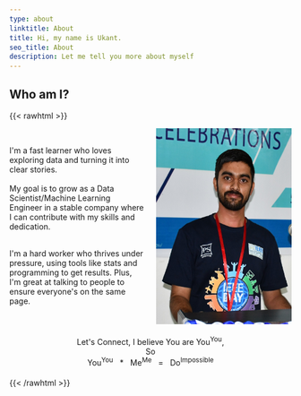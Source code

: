 ```yaml
---
type: about
linktitle: About
title: Hi, my name is Ukant.
seo_title: About
description: Let me tell you more about myself
---
```


## Who am I?

{{< rawhtml >}}

 <!-- <style>
        .image-container {
            border: 0px solid #ccc; /* Set border properties */
            padding: 10px; /* Optional: Add padding to increase space between border and image */
            display: inline-block; /* Display as inline-block to only take as much width as needed */
        }

        /* Optional: Add some styles for better aesthetics */
        body {
            font-family: Arial, sans-serif;
            line-height: 1.6;
            margin: 20px;
        }
    </style> -->
<style>
        .cl-container {
            display: flex;
            justify-content: space-between;
        }

        .tl-text {
            width: 48%; /* Adjust the width as needed */
        }

        .im-image {
            width: 48%; /* Adjust the width as needed */
        }
</style>

<div class="cl-container">
    <div class="tl-text">
<br>

I'm a fast learner who loves exploring data and turning it into clear stories.
<br>
<br>
My goal is to grow as a Data Scientist/Machine Learning Engineer in a stable company where I can contribute with my skills and dedication.
<br>
<br>

I'm a hard worker who thrives under pressure, using tools like stats and programming to get results. Plus, I'm great at talking to people to ensure everyone's on the same page.

</div>

 <div class="im-image">

<div class="image-container">
 <img src="ukant-cv.jpg" alt="Example Image" width="300" height="350" align="center">
 </div>

</div>
</div>

<div style="text-align: center;
            margin: auto;
            width: 55%; /* Adjust the width as needed */
            padding: 20px;
            /* border: 1px solid #ccc; */
            ">
<!-- Ready to unlock the power of data together? Let's team up! -->
 Let's Connect, I believe You are You<sup>You</sup>, So <br> You<sup>You</sup> &nbsp; * &nbsp;  Me<sup>Me</sup>  &nbsp; =   &nbsp; Do<sup>Impossible</sup>
</div>
{{< /rawhtml >}}

<!-- ## My Experience
Integer est purus, aliquam ac enim aliquet, viverra sodales mauris. Integer neque sapien, fermentum sit amet augue in, vulputate pellentesque turpis. Quisque eget blandit turpis, in semper lectus. -->
